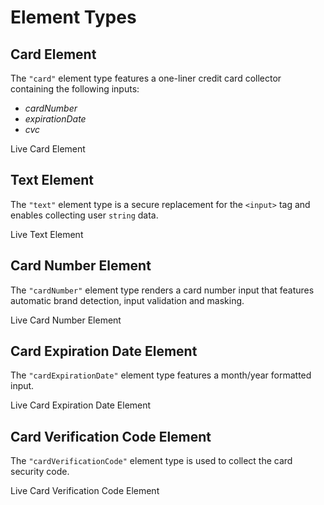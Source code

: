 # Element Types

## Card Element

The `"card"` element type features a one-liner credit card collector containing the following inputs:

- *cardNumber*
- *expirationDate*
- *cvc*

<div class="hero_elements-example">
  <div class="elements-example-content">
    <div class="elements-example-header">
      <div class="elements-example-window">
        <div class="elements-example-action"></div>
        <div class="elements-example-action"></div>
        <div class="elements-example-action"></div>
      </div>
      <span>Live Card Element</span>
    </div>
    <div class="elements-example-form-wrapper">
      <div class="element" id="types-card-element"></div>
    </div>
  </div>
</div>

<script defer>
  window.addEventListener('load', () => {
    window.cardElement = BasisTheory.createElement('card');
    cardElement.mount('#types-card-element');  
  });
</script>

## Text Element

The `"text"` element type is a secure replacement for the `<input>` tag and enables collecting user `string` data.

<div class="hero_elements-example">
  <div class="elements-example-content">
    <div class="elements-example-header">
      <div class="elements-example-window">
        <div class="elements-example-action"></div>
        <div class="elements-example-action"></div>
        <div class="elements-example-action"></div>
      </div>
      <span>Live Text Element</span>
    </div>
    <div class="elements-example-form-wrapper">
      <div class="element" id="types-text-element"></div>
    </div>
  </div>
</div>

<script defer>
  window.addEventListener('load', () => {
    window.textElement = BasisTheory.createElement('text', {
      targetId: 'elementTypesTextElement',
      placeholder: 'John Doe',
    });
    textElement.mount('#types-text-element');  
  });
</script>

## Card Number Element

The `"cardNumber"` element type renders a card number input that features automatic brand detection, input validation
and masking.

<div class="hero_elements-example">
  <div class="elements-example-content">
    <div class="elements-example-header">
      <div class="elements-example-window">
        <div class="elements-example-action"></div>
        <div class="elements-example-action"></div>
        <div class="elements-example-action"></div>
      </div>
      <span>Live Card Number Element</span>
    </div>
    <div class="elements-example-form-wrapper">
      <div class="element" id="types-card-number-element"></div>
    </div>
  </div>
</div>

<script defer>
  window.addEventListener('load', () => {
    window.cardNumberElement = BasisTheory.createElement('cardNumber', {
      targetId: 'elementTypesTextElement',
    });
    window.cardNumberElement.mount('#types-card-number-element');
    window.cardNumberElement.on('change', ({ cardBrand }) => {
      window.cardVerificationCodeElement?.update({ cardBrand });
    });
  });
</script>

## Card Expiration Date Element

The `"cardExpirationDate"` element type features a month/year formatted input.

<div class="hero_elements-example">
  <div class="elements-example-content">
    <div class="elements-example-header">
      <div class="elements-example-window">
        <div class="elements-example-action"></div>
        <div class="elements-example-action"></div>
        <div class="elements-example-action"></div>
      </div>
      <span>Live Card Expiration Date Element</span>
    </div>
    <div class="elements-example-form-wrapper">
      <div class="element" id="types-card-expiration-date-element"></div>
    </div>
  </div>
</div>

<script defer>
  window.addEventListener('load', () => {
    window.cardExpirationDateElement = BasisTheory.createElement('cardExpirationDate', {
      targetId: 'elementTypesTextElement',
    });
    window.cardExpirationDateElement.mount('#types-card-expiration-date-element');  
  });
</script>

## Card Verification Code Element

The `"cardVerificationCode"` element type is used to collect the card security code.

<div class="hero_elements-example">
  <div class="elements-example-content">
    <div class="elements-example-header">
      <div class="elements-example-window">
        <div class="elements-example-action"></div>
        <div class="elements-example-action"></div>
        <div class="elements-example-action"></div>
      </div>
      <span>Live Card Verification Code Element</span>
    </div>
    <div class="elements-example-form-wrapper">
      <div class="element" id="types-card-verification-code-element"></div>
    </div>
  </div>
</div>

<script defer>
  window.addEventListener('load', () => {
    window.cardVerificationCodeElement = BasisTheory.createElement('cardVerificationCode', {
      targetId: 'elementTypesTextElement',
    });
    window.cardVerificationCodeElement.mount('#types-card-verification-code-element');  
  });
</script>
